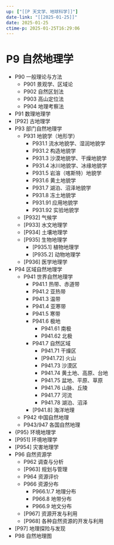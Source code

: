 ```yaml
---
up: ["[[P 天文学、地球科学]]"]
date-link: "[[2025-01-25]]"
date: 2025-01-25
ctime-p: 2025-01-25T16:29:06
---
```


# P9 自然地理学

- P90 一般理论与方法
	- P901 景观学、区域论
	- P902 自然区划法
	- P903 高山定位法
	- P904 地理考察法
- P91 数理地理学
- [P92] 古地理学
- P93 部门自然地理学
	- P931 地貌学（地形学）
		- P931.1 流水地貌学、湿润地貌学
		- P931.2 构造地貌学
		- P931.3 沙漠地貌学、干燥地貌学
		- P931.4 冰川地貌学、冰缘地貌学
		- P931.5 岩溶（喀斯特）地貌学
		- P931.6 黄土地貌学
		- P931.7 湖泊、沼泽地貌学
		- P931.8 冻土地貌学
		- P931.91 应用地貌学
		- P931.92 实验地貌学
	- [P932] 气候学
	- [P933] 水文地理学
	- [P934] 土壤地理学
	- [P935] 生物地理学
		- [P935.1] 植物地理学
		- [P935.2] 动物地理学
	- [P936] 医学地理学
- P94 区域自然地理学
	- P941 世界自然地理学
		- P941.1 热带、赤道带
		- P941.2 亚热带
		- P941.3 温带
		- P941.4 亚寒带
		- P941.5 寒带
		- P941.6 极地
			- P941.61 南极
			- P941.62 北极
		- P941.7 自然区域
			- P941.71 干燥区
			- [P941.72] 火山
			- P941.73 沙漠区
			- P941.74 黄土地、高原、台地
			- P941.75 盆地、平原、草原
			- P941.76 山脉、丘陵
			- P941.77 河流
			- P941.78 湖泊、沼泽
		- [P941.8] 海洋地理
	- P942 中国自然地理
	- P943/947 各国自然地理
- {P95} 环境地理学
- [P951] 环境地理学
- [P954] 灾害地理学
- P96 自然资源学
	- P962 调查与分析
	- [P963] 规划与管理
	- P964 资源评价
	- P966 资源分布
		- P966.1/.7 地理分布
		- P966.8 地带分布
		- P966.9 地文分布
	- [P967] 资源开发与利用
	- [P968] 各种自然资源的开发与利用
- [P97] 地理探险与发现
- P98 自然地理图
